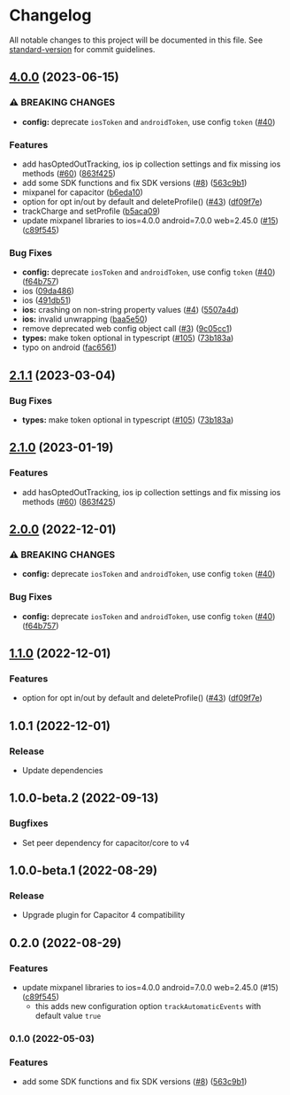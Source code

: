 # Changelog

All notable changes to this project will be documented in this file. See [standard-version](https://github.com/conventional-changelog/standard-version) for commit guidelines.

## [4.0.0](https://github.com/simon-feamzy/capacitor-mixpanel/compare/capacitor-mixpanel-v3.0.0...capacitor-mixpanel-v4.0.0) (2023-06-15)


### ⚠ BREAKING CHANGES

* **config:** deprecate `iosToken` and `androidToken`, use config `token` ([#40](https://github.com/simon-feamzy/capacitor-mixpanel/issues/40))

### Features

* add hasOptedOutTracking, ios ip collection settings and fix missing ios methods ([#60](https://github.com/simon-feamzy/capacitor-mixpanel/issues/60)) ([863f425](https://github.com/simon-feamzy/capacitor-mixpanel/commit/863f4257b8c4e75c96ee9bcfc848500a4f16aefa))
* add some SDK functions and fix SDK versions ([#8](https://github.com/simon-feamzy/capacitor-mixpanel/issues/8)) ([563c9b1](https://github.com/simon-feamzy/capacitor-mixpanel/commit/563c9b17a37c201764526fb3f16b9357af881954))
* mixpanel for capacitor ([b6eda10](https://github.com/simon-feamzy/capacitor-mixpanel/commit/b6eda108eee9fef47b6e59704ad6d973b75826d7))
* option for opt in/out by default and deleteProfile() ([#43](https://github.com/simon-feamzy/capacitor-mixpanel/issues/43)) ([df09f7e](https://github.com/simon-feamzy/capacitor-mixpanel/commit/df09f7ed37a399dd1d8cadc47bf8721ce4e620a2))
* trackCharge and setProfile ([b5aca09](https://github.com/simon-feamzy/capacitor-mixpanel/commit/b5aca0952c6a8dade564fd731e2e8d6bf9b2560d))
* update mixpanel libraries to ios=4.0.0 android=7.0.0 web=2.45.0 ([#15](https://github.com/simon-feamzy/capacitor-mixpanel/issues/15)) ([c89f545](https://github.com/simon-feamzy/capacitor-mixpanel/commit/c89f5458b0059722a10af572aff0bd58dd15789e))


### Bug Fixes

* **config:** deprecate `iosToken` and `androidToken`, use config `token` ([#40](https://github.com/simon-feamzy/capacitor-mixpanel/issues/40)) ([f64b757](https://github.com/simon-feamzy/capacitor-mixpanel/commit/f64b757e46ed55d05a7ff76c0a3c1bf1dc7fd506))
* ios ([09da486](https://github.com/simon-feamzy/capacitor-mixpanel/commit/09da486223cde026239a55cdd223b8a7216fad6f))
* ios ([491db51](https://github.com/simon-feamzy/capacitor-mixpanel/commit/491db51786dc0453f92f29cfaa83920bff29c080))
* **ios:** crashing on non-string property values ([#4](https://github.com/simon-feamzy/capacitor-mixpanel/issues/4)) ([5507a4d](https://github.com/simon-feamzy/capacitor-mixpanel/commit/5507a4d08581a303e23d58a4209403cc67c56f6f))
* **ios:** invalid unwrapping ([baa5e50](https://github.com/simon-feamzy/capacitor-mixpanel/commit/baa5e50c3097b6d59e97c346d373d1e9f5c9a03a))
* remove deprecated web config object call ([#3](https://github.com/simon-feamzy/capacitor-mixpanel/issues/3)) ([9c05cc1](https://github.com/simon-feamzy/capacitor-mixpanel/commit/9c05cc1658de6a3d366c59517e557e5eb89b1307))
* **types:** make token optional in typescript ([#105](https://github.com/simon-feamzy/capacitor-mixpanel/issues/105)) ([73b183a](https://github.com/simon-feamzy/capacitor-mixpanel/commit/73b183a12ed6e1c78ea976b6c2090dc0fc491df0))
* typo on android ([fac6561](https://github.com/simon-feamzy/capacitor-mixpanel/commit/fac65612a5ff2a9359f2b537aeba28f54e63dcf0))

## [2.1.1](https://github.com/houseninjadojo/capacitor-mixpanel/compare/capacitor-mixpanel-v2.1.0...capacitor-mixpanel-v2.1.1) (2023-03-04)


### Bug Fixes

* **types:** make token optional in typescript ([#105](https://github.com/houseninjadojo/capacitor-mixpanel/issues/105)) ([73b183a](https://github.com/houseninjadojo/capacitor-mixpanel/commit/73b183a12ed6e1c78ea976b6c2090dc0fc491df0))

## [2.1.0](https://github.com/houseninjadojo/capacitor-mixpanel/compare/capacitor-mixpanel-v2.0.0...capacitor-mixpanel-v2.1.0) (2023-01-19)


### Features

* add hasOptedOutTracking, ios ip collection settings and fix missing ios methods ([#60](https://github.com/houseninjadojo/capacitor-mixpanel/issues/60)) ([863f425](https://github.com/houseninjadojo/capacitor-mixpanel/commit/863f4257b8c4e75c96ee9bcfc848500a4f16aefa))

## [2.0.0](https://github.com/houseninjadojo/capacitor-mixpanel/compare/capacitor-mixpanel-v1.1.0...capacitor-mixpanel-v2.0.0) (2022-12-01)


### ⚠ BREAKING CHANGES

* **config:** deprecate `iosToken` and `androidToken`, use config `token` ([#40](https://github.com/houseninjadojo/capacitor-mixpanel/issues/40))

### Bug Fixes

* **config:** deprecate `iosToken` and `androidToken`, use config `token` ([#40](https://github.com/houseninjadojo/capacitor-mixpanel/issues/40)) ([f64b757](https://github.com/houseninjadojo/capacitor-mixpanel/commit/f64b757e46ed55d05a7ff76c0a3c1bf1dc7fd506))

## [1.1.0](https://github.com/houseninjadojo/capacitor-mixpanel/compare/capacitor-mixpanel-v1.0.1...capacitor-mixpanel-v1.1.0) (2022-12-01)


### Features

* option for opt in/out by default and deleteProfile() ([#43](https://github.com/houseninjadojo/capacitor-mixpanel/issues/43)) ([df09f7e](https://github.com/houseninjadojo/capacitor-mixpanel/commit/df09f7ed37a399dd1d8cadc47bf8721ce4e620a2))

## 1.0.1 (2022-12-01)

### Release

* Update dependencies

## 1.0.0-beta.2 (2022-09-13)

### Bugfixes

* Set peer dependency for capacitor/core to v4

## 1.0.0-beta.1 (2022-08-29)

### Release

* Upgrade plugin for Capacitor 4 compatibility

## 0.2.0 (2022-08-29)

### Features

* update mixpanel libraries to ios=4.0.0 android=7.0.0 web=2.45.0 (#15) ([c89f545](https://github.com/houseninjadojo/capacitor-mixpanel/commit/c89f545))
  * this adds new configuration option `trackAutomaticEvents` with default value `true`

### 0.1.0 (2022-05-03)

### Features

* add some SDK functions and fix SDK versions ([#8](https://github.com/houseninjadojo/capacitor-mixpanel/issues/8)) ([563c9b1](https://github.com/houseninjadojo/capacitor-mixpanel/commit/563c9b17a37c201764526fb3f16b9357af881954))
